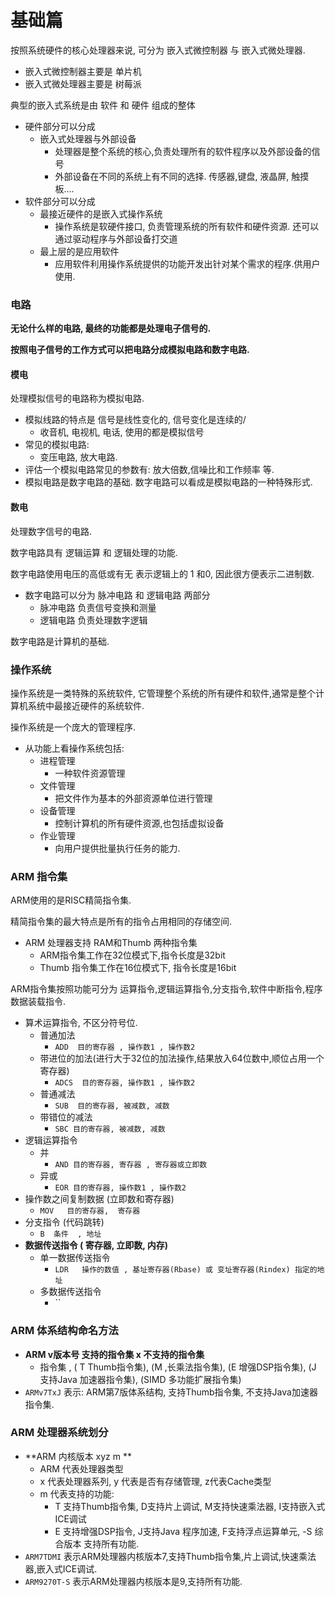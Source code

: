 # 基础篇

按照系统硬件的核心处理器来说, 可分为 嵌入式微控制器 与 嵌入式微处理器.

- 嵌入式微控制器主要是  单片机
- 嵌入式微处理器主要是  树莓派

典型的嵌入式系统是由 软件 和 硬件 组成的整体

- 硬件部分可以分成
  - 嵌入式处理器与外部设备
    - 处理器是整个系统的核心,负责处理所有的软件程序以及外部设备的信号
    - 外部设备在不同的系统上有不同的选择. 传感器,键盘, 液晶屏, 触摸板....
- 软件部分可以分成
  - 最接近硬件的是嵌入式操作系统
    - 操作系统是软硬件接口, 负责管理系统的所有软件和硬件资源. 还可以通过驱动程序与外部设备打交道
  - 最上层的是应用软件
    - 应用软件利用操作系统提供的功能开发出针对某个需求的程序.供用户使用.

### 电路

**无论什么样的电路, 最终的功能都是处理电子信号的.**

**按照电子信号的工作方式可以把电路分成模拟电路和数字电路.**

#### 模电

处理模拟信号的电路称为模拟电路. 	

- 模拟线路的特点是 信号是线性变化的, 信号变化是连续的/
  - 收音机, 电视机, 电话, 使用的都是模拟信号
- 常见的模拟电路:
  - 变压电路, 放大电路.
- 评估一个模拟电路常见的参数有: 放大倍数,信噪比和工作频率 等.
- 模拟电路是数字电路的基础. 数字电路可以看成是模拟电路的一种特殊形式.

#### 数电

处理数字信号的电路.

数字电路具有 逻辑运算 和 逻辑处理的功能.

数字电路使用电压的高低或有无 表示逻辑上的 1 和0, 因此很方便表示二进制数.

- 数字电路可以分为 脉冲电路 和 逻辑电路 两部分
  - 脉冲电路 负责信号变换和测量
  - 逻辑电路 负责处理数字逻辑

数字电路是计算机的基础.

### 操作系统

操作系统是一类特殊的系统软件, 它管理整个系统的所有硬件和软件,通常是整个计算机系统中最接近硬件的系统软件.

操作系统是一个庞大的管理程序.

- 从功能上看操作系统包括:
  - 进程管理
    - 一种软件资源管理
  - 文件管理
    - 把文件作为基本的外部资源单位进行管理
  - 设备管理
    - 控制计算机的所有硬件资源,也包括虚拟设备
  - 作业管理
    - 向用户提供批量执行任务的能力.

### ARM 指令集

ARM使用的是RISC精简指令集. 

精简指令集的最大特点是所有的指令占用相同的存储空间.

- ARM 处理器支持 RAM和Thumb 两种指令集
  - ARM指令集工作在32位模式下,指令长度是32bit
  - Thumb 指令集工作在16位模式下, 指令长度是16bit

ARM指令集按照功能可分为 运算指令,逻辑运算指令,分支指令,软件中断指令,程序数据装载指令.

- 算术运算指令, 不区分符号位.
  - 普通加法
    - `ADD  目的寄存器 , 操作数1 , 操作数2`
  - 带进位的加法(进行大于32位的加法操作,结果放入64位数中,顺位占用一个寄存器)
    - `ADCS  目的寄存器, 操作数1 , 操作数2`
  - 普通减法
    - `SUB  目的寄存器, 被减数, 减数`
  - 带错位的减法
    - `SBC 目的寄存器, 被减数, 减数`
- 逻辑运算指令
  - 并
    - `AND 目的寄存器, 寄存器 , 寄存器或立即数`
  - 异或
    - `EOR 目的寄存器, 操作数1 , 操作数2`
- 操作数之间复制数据 (立即数和寄存器)
  - `MOV   目的寄存器,  寄存器`
- 分支指令 (代码跳转)
  - `B  条件  , 地址`
- **数据传送指令 ( 寄存器, 立即数, 内存)**
  - 单一数据传送指令
    - `LDR   操作的数值 , 基址寄存器(Rbase) 或 变址寄存器(Rindex) 指定的地址`
  - 多数据传送指令
    - ``

### ARM 体系结构命名方法

- **ARM v版本号  支持的指令集 x 不支持的指令集**
  - 指令集  , ( T Thumb指令集), (M ,长乘法指令集), (E 增强DSP指令集), (J 支持Java 加速器指令集), (SIMD 多功能扩展指令集)
- `ARMv7TxJ`    表示: ARM第7版体系结构, 支持Thumb指令集, 不支持Java加速器指令集.

### ARM 处理器系统划分

- **ARM  内核版本  xyz  m **
  - ARM 代表处理器类型
  - x 代表处理器系列, y 代表是否有存储管理, z代表Cache类型
  - m 代表支持的功能:
    - T 支持Thumb指令集,  D支持片上调试, M支持快速乘法器,  I支持嵌入式ICE调试
    - E 支持增强DSP指令,  J支持Java 程序加速, F支持浮点运算单元,  -S 综合版本 支持所有功能.
- `ARM7TDMI` 表示ARM处理器内核版本7,支持Thumb指令集,片上调试,快速乘法器,嵌入式ICE调试.
- `ARM9270T-S`   表示ARM处理器内核版本是9,支持所有功能.


























